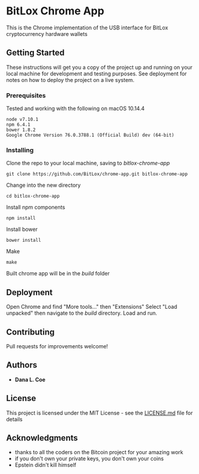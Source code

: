 # BitLox Chrome App

This is the Chrome implementation of the USB interface for BitLox cryptocurrency hardware wallets

## Getting Started

These instructions will get you a copy of the project up and running on your local machine for development and testing purposes. See deployment for notes on how to deploy the project on a live system.

### Prerequisites

Tested and working with the following on macOS 10.14.4

```
node v7.10.1
npm 6.4.1
bower 1.8.2
Google Chrome Version 76.0.3788.1 (Official Build) dev (64-bit)
```

### Installing

Clone the repo to your local machine, saving to _bitlox-chrome-app_

```
git clone https://github.com/BitLox/chrome-app.git bitlox-chrome-app
```

Change into the new directory

```
cd bitlox-chrome-app
```

Install npm components

```
npm install
```

Install bower

```
bower install
```

Make

```
make
```

Built chrome app will be in the _build_ folder


## Deployment

Open Chrome and find "More tools..." then "Extensions"
Select "Load unpacked" then navigate to the _build_ directory. Load and run.

## Contributing

Pull requests for improvements welcome!

## Authors

* **Dana L. Coe** 


## License

This project is licensed under the MIT License - see the [LICENSE.md](LICENSE.md) file for details

## Acknowledgments

* thanks to all the coders on the Bitcoin project for your amazing work
* if you don't own your private keys, you don't own your coins
* Epstein didn't kill himself
